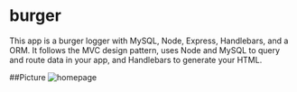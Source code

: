 # burger
This app is a burger logger with MySQL, Node, Express, Handlebars, and a ORM. It follows the MVC design pattern, uses Node and MySQL to query and route data in your app, and Handlebars to generate your HTML. 

##Picture
![homepage](/public/img/homepage.png)